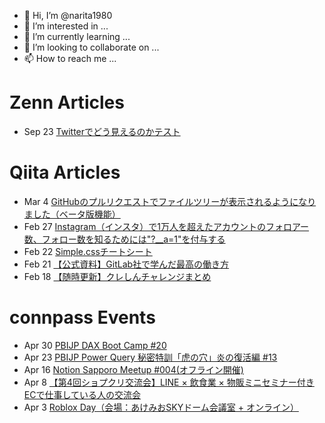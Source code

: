 - 👋 Hi, I’m @narita1980
- 👀 I’m interested in ...
- 🌱 I’m currently learning ...
- 💞️ I’m looking to collaborate on ...
- 📫 How to reach me ...

# Zenn Articles

<!-- profile updater begin: zenn -->
- Sep 23 [Twitterでどう見えるのかテスト](https://zenn.dev/narita1980/articles/cbb21f8d7f785752d6ac)
<!-- profile updater end: zenn -->

# Qiita Articles

<!-- profile updater begin: qiita -->
- Mar 4 [GitHubのプルリクエストでファイルツリーが表示されるようになりました（ベータ版機能）](https://qiita.com/narita1980/items/bee2c5232342a51e0415)
- Feb 27 [Instagram（インスタ）で1万人を超えたアカウントのフォロアー数、フォロー数を知るためには"?__a=1"を付与する](https://qiita.com/narita1980/items/630b7014fa893461b991)
- Feb 22 [Simple.cssチートシート](https://qiita.com/narita1980/items/fd2ccf0e91944aab9fd5)
- Feb 21 [【公式資料】GitLab社で学んだ最高の働き方](https://qiita.com/narita1980/items/d7d142c2bb6312cb9ad6)
- Feb 18 [【随時更新】クレしんチャレンジまとめ](https://qiita.com/narita1980/items/03d9a24b7ac1fdf81b18)
<!-- profile updater end: qiita -->

# connpass Events

<!-- profile updater begin: connpass -->
- Apr 30 [PBIJP DAX Boot Camp #20](https://powerbi.connpass.com/event/243642/)
- Apr 23 [PBIJP Power Query 秘密特訓「虎の穴」炎の復活編 #13](https://powerbi.connpass.com/event/243641/)
- Apr 16 [Notion Sapporo Meetup #004(オフライン開催)](https://notion-sapporo.connpass.com/event/242828/)
- Apr 8 [【第4回ショプクリ交流会】LINE × 飲食業 × 物販ミニセミナー付きECで仕事している人の交流会](https://shopify-meetup.connpass.com/event/243599/)
- Apr 3 [Roblox Day（会場：あけみおSKYドーム会議室 + オンライン）](https://coderdojo-nago.connpass.com/event/242264/)
<!-- profile updater end: connpass -->

<!---
narita1980/narita1980 is a ✨ special ✨ repository because its `README.md` (this file) appears on your GitHub profile.
You can click the Preview link to take a look at your changes.
--->
